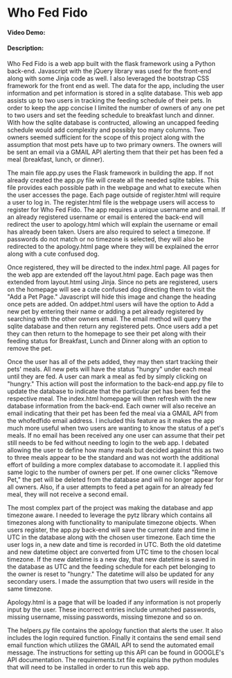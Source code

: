 # Who Fed Fido
#### Video Demo:  <URL HERE>
#### Description:
Who Fed Fido is a web app built with the flask framework using a Python back-end. Javascript with the jQuery library was used for the front-end along with some Jinja code as well. I also leveraged the bootstrap CSS framework for the front end as well. The data for the app, including the user information and pet information is stored in a sqlite database. This web app assists up to two users in tracking the feeding schedule of their pets. In order to keep the app concise I limited the number of owners of any one pet to two users and set the feeding schedule to breakfast lunch and dinner. With how the sqlite database is contructed, allowing an uncapped feeding schedule would add complexity and possibly too many columns. Two owners seemed sufficient for the scope of this project along with the assumption that most pets have up to two primary owners. The owners will be sent an email via a GMAIL API alerting them that their pet has been fed a meal (breakfast, lunch, or dinner).

The main file app.py uses the Flask framework in building the app. If not already created the app.py file will create all the needed sqlite tables. This file provides each possible path in the webpage and what to execute when the user accesses the page. Each page outside of register.html will require a user to log in. The register.html file is the webpage users will access to register for Who Fed Fido. The app requires a unique username and email. If an already registered username or email is entered the back-end will redirect the user to apology.html which will explain the username or email has already been taken. Users are also required to select a timezone. If passwords do not match or no timezone is selected, they will also be redirected to the apology.html page where they will be explained the error along with a cute confused dog.

Once registered, they will be directed to the index.html page. All pages for the web app are extended off the layout.html page. Each page was then extended from layout.html using Jinja. Since no pets are registered, users on the homepage will see a cute confused dog directing them to visit the "Add a Pet Page." Javascript will hide this image and change the heading once pets are added. On addpet.html users will have the option to Add a new pet by entering their name or adding a pet already registered by searching with the other owners email. The email method will query the sqlite database and then return any registered pets. Once users add a pet they can then return to the homepage to see their pet along with their feeding status for Breakfast, Lunch and Dinner along with an option to remove the pet.

Once the user has all of the pets added, they may then start tracking their pets' meals. All new pets will have the status "hungry" under each meal until they are fed. A user can mark a meal as fed by simply clicking on "hungry." This action will post the information to the back-end app.py file to update the database to indicate that the particular pet has been fed the respective meal. The index.html homepage will then refresh with the new database information from the back-end. Each owner will also receive an email indicating that their pet has been fed the meal via a GMAIL API from the whofedfido email address. I included this feature as it makes the app much more useful when two users are wanting to know the status of a pet's meals. If no email has been received any one user can assume that their pet still needs to be fed without needing to login to the web app. I debated allowing the user to define how many meals but decided against this as two to three meals appear to be the standard and was not worth the additional effort of building a more complex database to accomodate it. I applied this same logic to the number of owners per pet. If one owner clicks "Remove Pet," the pet will be deleted from the database and will no longer appear for all owners. Also, if a user attempts to feed a pet again for an already fed meal, they will not receive a second email.

The most complex part of the project was making the database and app timezone aware. I needed to leverage the pytz library which contains all timezones along with functionality to manipulate timezone objects. When users register, the app.py back-end will save the current date and time in UTC in the database along with the chosen user timezone. Each time the user logs in, a new date and time is recorded in UTC. Both the old datetime and new datetime object are converted from UTC time to the chosen local timezone. If the new datetime is a new day, that new datetime is saved in the database as UTC and the feeding schedule for each pet belonging to the owner is reset to "hungry." The datetime will also be updated for any secondary users. I made the assumption that two users will reside in the same timezone.

Apology.html is a page that will be loaded if any information is not properly input by the user. These incorrect entries include unmatched passwords, missing username, missing passwords, missing timezone and so on.

The helpers.py file contains the apology function that alerts the user. It also includes the login required function. Finally it contains the send email send email function which utilizes the GMAIL API to send the automated email message. The instructions for setting up this API can be found in GOOGLE's API documentation. The requirements.txt file explains the python modules that will need to be installed in order to run this web app.